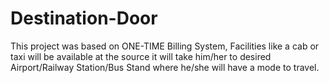 # Destination-Door
This project was based on ONE-TIME Billing System, Facilities like a cab or taxi will be available at the source it will take him/her to desired Airport/Railway Station/Bus Stand where he/she will have a mode to travel.
